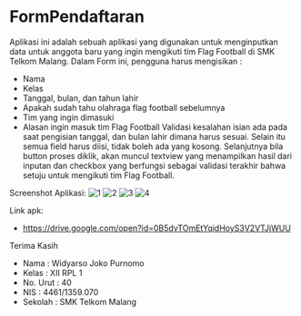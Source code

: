 # FormPendaftaran

Aplikasi ini adalah sebuah aplikasi yang digunakan untuk menginputkan data untuk anggota baru yang ingin mengikuti tim Flag Football di SMK Telkom Malang.
Dalam Form ini, pengguna harus mengisikan :
- Nama
- Kelas
- Tanggal, bulan, dan tahun lahir
- Apakah sudah tahu olahraga flag football sebelumnya
- Tim yang ingin dimasuki
- Alasan ingin masuk tim Flag Football
Validasi kesalahan isian ada pada saat pengisian tanggal, dan bulan lahir dimana harus sesuai. Selain itu semua field harus diisi, tidak boleh ada yang kosong.
Selanjutnya bila button proses diklik, akan muncul textview yang menampilkan hasil dari inputan dan checkbox yang berfungsi sebagai validasi terakhir bahwa setuju untuk mengikuti tim Flag Football.

Screenshot Aplikasi:
![1](https://github.com/LittleFireflies/FormPendaftaran/blob/master/1.jpg)
![2](https://github.com/LittleFireflies/FormPendaftaran/blob/master/2.jpg)
![3](https://github.com/LittleFireflies/FormPendaftaran/blob/master/3.jpg)
![4](https://github.com/LittleFireflies/FormPendaftaran/blob/master/4.jpg)

Link apk:
- https://drive.google.com/open?id=0B5dvTOmEtYqidHoyS3V2VTJjWUU

Terima Kasih
- Nama     : Widyarso Joko Purnomo
- Kelas    : XII RPL 1
- No. Urut : 40
- NIS      : 4461/1359.070
- Sekolah  : SMK Telkom Malang
